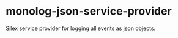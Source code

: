 monolog-json-service-provider
=============================

Silex service provider for logging all events as json objects.
